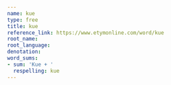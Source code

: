 ```yaml
---
name: kue
type: free
title: kue
reference_link: https://www.etymonline.com/word/kue
root_name: 
root_language: 
denotation: 
word_sums:
- sum: 'Kue + '
  respelling: kue
---
```

